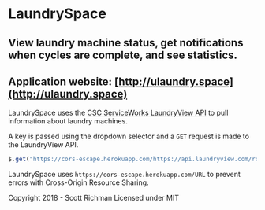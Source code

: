 # LaundrySpace
## View laundry machine status, get notifications when cycles are complete, and see statistics.
## Application website: [http://ulaundry.space](http://ulaundry.space)

LaundrySpace uses the [CSC ServiceWorks LaundryView API](https://laundryview.com/ualbany) to pull information about laundry machines.

A key is passed using the dropdown selector and a `GET` request is made to the LaundryView API.
```javascript
$.get("https://cors-escape.herokuapp.com/https://api.laundryview.com/room/?api_key=8c31a4878805ea4fe690e48fddbfffe1&method=getAppliances&location=" + MACHINEID)
```

LaundrySpace uses `https://cors-escape.herokuapp.com/URL` to prevent errors with Cross-Origin Resource Sharing.

Copyright 2018 - Scott Richman
Licensed under MIT

